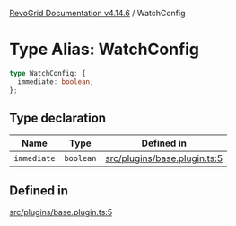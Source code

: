 [RevoGrid Documentation v4.14.6](README.md) / WatchConfig

# Type Alias: WatchConfig

```ts
type WatchConfig: {
  immediate: boolean;
};
```

## Type declaration

| Name | Type | Defined in |
| ------ | ------ | ------ |
| `immediate` | `boolean` | [src/plugins/base.plugin.ts:5](https://github.com/revolist/revogrid/blob/62db573a68fb44a3482895267c8cda1c54f2f4d4/src/plugins/base.plugin.ts#L5) |

## Defined in

[src/plugins/base.plugin.ts:5](https://github.com/revolist/revogrid/blob/62db573a68fb44a3482895267c8cda1c54f2f4d4/src/plugins/base.plugin.ts#L5)
